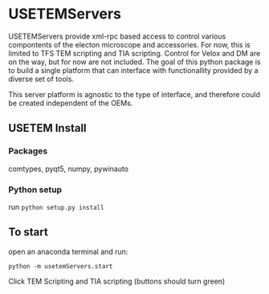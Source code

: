 # USETEMServers

USETEMServers provide xml-rpc based access to control various compontents of the electon microscope and accessories. For now, this is limited to TFS TEM scripting and TIA scripting.  Control for Velox and DM are on the way, but for now are not included.  The goal of this python package is to build a single platform that can interface with functionallity provided by a diverse set of tools.  

This server platform is agnostic to the type of interface, and therefore could be created independent of the OEMs.


## USETEM Install

### Packages

comtypes, pyqt5, numpy, pywinauto


### Python setup

run `python setup.py install`



## To start

open an anaconda terminal and run:

	python -m usetemServers.start

Click TEM Scripting and TIA scripting (buttons should turn green)

